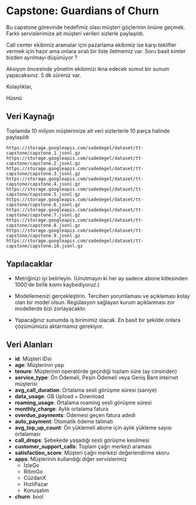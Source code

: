 # Capstone: Guardians of Churn

Bu capstone görevinde hedefimiz olası müşteri göçlerinin önüne geçmek. Farklı servislerimize ait müşteri verileri sizlerle paylaşıldı. 

Call center ekibimiz aramalar için pazarlama ekibimiz ise karşı teklifler vermek için hazır ama onlara sıralı bir liste iletmemiz var. Soru basit kimler bizden ayrılmayı düşünüyor ?

Aksiyon öncesinde yönetim ekibimizi ikna edecek somut bir sunum yapacaksınız. 5 dk süreniz var.

Kolaylıklar,

Hüsnü 

## Veri Kaynağı

Toplamda 10 milyon müşterimize ait veri sizlerlerle 10 parça halinde paylaşıldı

```
https://storage.googleapis.com/sadedegel/dataset/tt-capstone/capstone.1.jsonl.gz
https://storage.googleapis.com/sadedegel/dataset/tt-capstone/capstone.2.jsonl.gz
https://storage.googleapis.com/sadedegel/dataset/tt-capstone/capstone.3.jsonl.gz
https://storage.googleapis.com/sadedegel/dataset/tt-capstone/capstone.4.jsonl.gz
https://storage.googleapis.com/sadedegel/dataset/tt-capstone/capstone.5.jsonl.gz
https://storage.googleapis.com/sadedegel/dataset/tt-capstone/capstone.6.jsonl.gz
https://storage.googleapis.com/sadedegel/dataset/tt-capstone/capstone.7.jsonl.gz
https://storage.googleapis.com/sadedegel/dataset/tt-capstone/capstone.8.jsonl.gz
https://storage.googleapis.com/sadedegel/dataset/tt-capstone/capstone.9.jsonl.gz
https://storage.googleapis.com/sadedegel/dataset/tt-capstone/capstone.10.jsonl.gz
```

## Yapılacaklar

* Metriğinizi iyi belirleyin. (Unutmayın ki her ay sadece abone kitlesinden 1000'de birlik kısmı kaybediyoruz.)

* Modellemenizi gerçekleştirin. Tercihen yorumlaması ve açıklaması kolay olan bir model olsun. Regülasyon sağlayan kurum açıklanması zor modellerde bizi zorlayacaktır.

* Yapacağınız sunumda iş birimimiz olacak. En basit bir şekilde onlara çözümümüzü aktarmamız gerekiyor.

## Veri Alanları

* **id**: Müşteri IDsi
* **age**: Müşterinin yaşı
* **tenure**: Müşterinin operatörde geçirdiği toplam süre (ay cinsinden)
* **service_type**: Ön Ödemeli, Peşin Ödemeli veya Geniş Bant internet müşterisi
* **avg_call_duration**: Ortalama sesli görüşme süresi (saniye)
* **data_usage**: GB Upload + Download
* **roaming_usage**: Ortalama roaming sesli görüşme süresi
* **monthly_charge**: Aylık ortalama fatura
* **overdue_payments**: Ödemesi geçen fatura adedi
* **auto_payment**: Otomatik ödeme talimatı
* **avg_top_up_count**: Ön yüklemeli abone için aylık yükleme sayısı ortalaması
* **call_drops**: Şebekede yaşadığı sesli görüşme kesilmesi
* **customer_support_calls**: Toplam çağrı merkezi araması
* **satisfaction_score**: Müşteri çağrı merkezi değerlendirme skoru 
* **apps**: Müşterinin kullandığı diğer servislerimiz
    * İzleGo 
    * RitimGo
    * CüzdanX
    * HızlıPazar
    * Konuşalım
* **churn**: bool